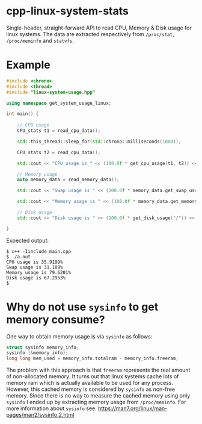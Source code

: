 # cpp-linux-system-stats

Single-header, straight-forward API to read CPU, Memory &amp; Disk usage for linux systems. The data are extracted respectively from `/proc/stat`, `/proc/meminfo` and `statvfs`.

# Example

```c++
#include <chrono>
#include <thread>
#include "linux-system-usage.hpp"

using namespace get_system_usage_linux;

int main() {
    
    // CPU usage
    CPU_stats t1 = read_cpu_data();

    std::this_thread::sleep_for(std::chrono::milliseconds(1000));

    CPU_stats t2 = read_cpu_data();

    std::cout << "CPU usage is " << (100.0f * get_cpu_usage(t1, t2)) << "%\n";

    // Memory usage
    auto memory_data = read_memory_data();

    std::cout << "Swap usage is " << (100.0f * memory_data.get_swap_usage()) << "%\n";

    std::cout << "Memory usage is " << (100.0f * memory_data.get_memory_usage()) << "%\n";

    // Disk usage
    std::cout << "Disk usage is " << (100.0f * get_disk_usage("/")) << "%\n";

}
```
Expected output:

```
$ c++ -Iinclude main.cpp
$ ./a.out 
CPU usage is 35.9199%
Swap usage is 31.189%
Memory usage is 79.6201%
Disk usage is 67.2953%
$
```
# Why do not use `sysinfo` to get memory consume?

One way to obtain memory usage is via `sysinfo` as follows:

```c++
struct sysinfo memory_info;
sysinfo (&memory_info);
long long mem_used = memory_info.totalram - memory_info.freeram;
```
The problem with this approach is that `freeram` represents the real amount of non-allocated memory. It turns out that linux systems cache lots of memory ram which is actually available to be used for any process. However, this cached memory is considered by `sysinfo` as non-free memory. Since there is no way to measure the cached memory using only `sysinfo` I ended up by extracting memory usage from `/proc/meminfo`. For more information about `sysinfo` see: https://man7.org/linux/man-pages/man2/sysinfo.2.html
